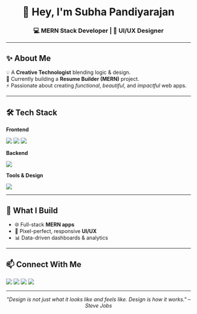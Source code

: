 <h1 align="center">👋 Hey, I'm Subha Pandiyarajan</h1>
<h3 align="center">💻 MERN Stack Developer | 🎨 UI/UX Designer</h3>

---

## ✨ About Me  
💡 A **Creative Technologist** blending logic & design.  
🌱 Currently building a **Resume Builder (MERN)** project.  
⚡ Passionate about creating *functional*, *beautiful*, and *impactful* web apps.  

---

## 🛠 Tech Stack  

**Frontend**  
<p>
  <img src="https://skillicons.dev/icons?i=react,js,ts,html,css,tailwind,bootstrap,angular" />
  <img src="https://img.shields.io/badge/AJAX-0078D6?style=flat-square&logoColor=white" />
  <img src="https://img.shields.io/badge/jQuery-0769AD?style=flat-square&logo=jquery&logoColor=white" />
</p>

**Backend**  
<p>
  <img src="https://skillicons.dev/icons?i=nodejs,express,mongodb" />
</p>

**Tools & Design**  
<p>
  <img src="https://skillicons.dev/icons?i=figma,git,github,vscode,postman" />
</p>

---

## 🚀 What I Build  
- 🌐 Full-stack **MERN apps**  
- 🎯 Pixel-perfect, responsive **UI/UX**  
- 📊 Data-driven dashboards & analytics  

---

## 📫 Connect With Me  
<p>
  <a href="https://subhaportfolio.com" target="_blank"><img src="https://img.shields.io/badge/🌐%20Portfolio-000000?style=flat-square" /></a>
  <a href="https://www.linkedin.com/in/subha-p-871113288/" target="_blank"><img src="https://img.shields.io/badge/LinkedIn-0077b5?style=flat-square&logo=linkedin&logoColor=white" /></a>
  <a href="https://x.com/SubhaP23" target="_blank"><img src="https://img.shields.io/badge/Twitter-1da1f2?style=flat-square&logo=twitter&logoColor=white" /></a>
  <a href="https://www.instagram.com/subhapandiyarajan" target="_blank"><img src="https://img.shields.io/badge/Instagram-e4405f?style=flat-square&logo=instagram&logoColor=white" /></a>
</p>

---

<p align="center"><em>"Design is not just what it looks like and feels like. Design is how it works." – Steve Jobs</em></p>
